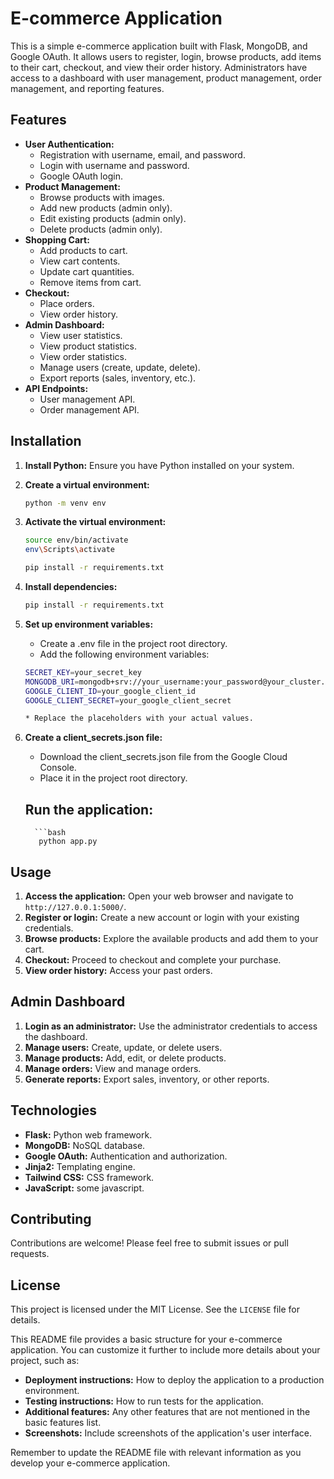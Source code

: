 # E-commerce Application

This is a simple e-commerce application built with Flask, MongoDB, and Google OAuth. It allows users to register, login, browse products, add items to their cart, checkout, and view their order history. Administrators have access to a dashboard with user management, product management, order management, and reporting features.

## Features

* **User Authentication:**
    * Registration with username, email, and password.
    * Login with username and password.
    * Google OAuth login.
* **Product Management:**
    * Browse products with images.
    * Add new products (admin only).
    * Edit existing products (admin only).
    * Delete products (admin only).
* **Shopping Cart:**
    * Add products to cart.
    * View cart contents.
    * Update cart quantities.
    * Remove items from cart.
* **Checkout:**
    * Place orders.
    * View order history.
* **Admin Dashboard:**
    * View user statistics.
    * View product statistics.
    * View order statistics.
    * Manage users (create, update, delete).
    * Export reports (sales, inventory, etc.).
* **API Endpoints:**
    * User management API.
    * Order management API.

## Installation

1. **Install Python:** Ensure you have Python installed on your system.
2. **Create a virtual environment:**
   ```bash
   python -m venv env

3. **Activate the virtual environment:**
   ```bash
   source env/bin/activate
   env\Scripts\activate 

   pip install -r requirements.txt

4. **Install dependencies:**
   ```bash
   pip install -r requirements.txt


5. **Set up environment variables:**
    * Create a .env file in the project root directory.
    * Add the following environment variables:
    ```bash
    SECRET_KEY=your_secret_key
    MONGODB_URI=mongodb+srv://your_username:your_password@your_cluster.mongodb.net/your_database?retryWrites=true&w=majority
    GOOGLE_CLIENT_ID=your_google_client_id
    GOOGLE_CLIENT_SECRET=your_google_client_secret

    * Replace the placeholders with your actual values.
    
6. **Create a client_secrets.json file:**
   * Download the client_secrets.json file from the Google Cloud Console.
   * Place it in the project root directory.

   ## **Run the application:**
         ```bash
          python app.py
  



## Usage

1. **Access the application:** Open your web browser and navigate to `http://127.0.0.1:5000/`.
2. **Register or login:** Create a new account or login with your existing credentials.
3. **Browse products:** Explore the available products and add them to your cart.
4. **Checkout:** Proceed to checkout and complete your purchase.
5. **View order history:** Access your past orders.

## Admin Dashboard

1. **Login as an administrator:** Use the administrator credentials to access the dashboard.
2. **Manage users:** Create, update, or delete users.
3. **Manage products:** Add, edit, or delete products.
4. **Manage orders:** View and manage orders.
5. **Generate reports:** Export sales, inventory, or other reports.

## Technologies

* **Flask:** Python web framework.
* **MongoDB:** NoSQL database.
* **Google OAuth:** Authentication and authorization.
* **Jinja2:** Templating engine.
* **Tailwind CSS:** CSS framework.
* **JavaScript:** some javascript.

## Contributing

Contributions are welcome! Please feel free to submit issues or pull requests.

## License

This project is licensed under the MIT License. See the `LICENSE` file for details.

This README file provides a basic structure for your e-commerce application. You can customize it further to include more details about your project, such as:

* **Deployment instructions:** How to deploy the application to a production environment.
* **Testing instructions:** How to run tests for the application.
* **Additional features:** Any other features that are not mentioned in the basic features list.
* **Screenshots:** Include screenshots of the application's user interface.

Remember to update the README file with relevant information as you develop your e-commerce application.
